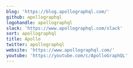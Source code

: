 ```yaml
---
blog: 'https://blog.apollographql.com/'
github: apollographql
logohandle: apollographql
slack: 'https://www.apollographql.com/slack'
sort: apollographql
title: Apollo
twitter: apollographql
website: 'https://www.apollographql.com/'
youtube: 'https://youtube.com/c/ApolloGraphQL'
---
```

